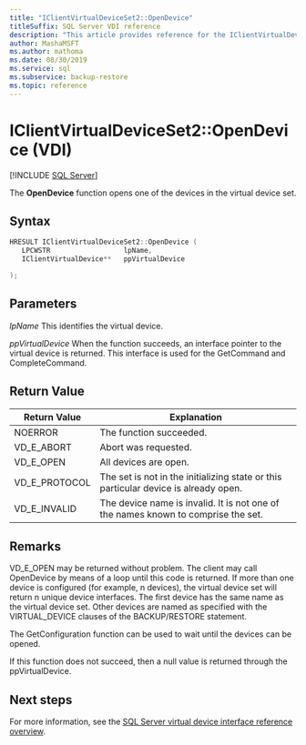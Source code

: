 ```yaml
---
title: "IClientVirtualDeviceSet2::OpenDevice"
titleSuffix: SQL Server VDI reference
description: "This article provides reference for the IClientVirtualDeviceSet2::OpenDevice command."
author: MashaMSFT
ms.author: mathoma
ms.date: 08/30/2019
ms.service: sql
ms.subservice: backup-restore
ms.topic: reference
---
```


# IClientVirtualDeviceSet2::OpenDevice (VDI)

[!INCLUDE [SQL Server](../../../includes/applies-to-version/sqlserver.md)]

The **OpenDevice** function opens one of the devices in the virtual device set.

## Syntax

```c
HRESULT IClientVirtualDeviceSet2::OpenDevice (
   LPCWSTR                  lpName,
   IClientVirtualDevice**   ppVirtualDevice

);
```

## Parameters

*lpName*
This identifies the virtual device.

*ppVirtualDevice*
When the function succeeds, an interface pointer to the virtual device is returned. This interface is used for the GetCommand and CompleteCommand.

## Return Value

|Return Value | Explanation |
|---|---|
| NOERROR | The function succeeded. |
| VD_E_ABORT | Abort was requested. |
| VD_E_OPEN |All devices are open. |
| VD_E_PROTOCOL | The set is not in the initializing state or this particular device is already open. |
| VD_E_INVALID | The device name is invalid. It is not one of the names known to comprise the set. |

## Remarks

VD_E_OPEN may be returned without problem. The client may call OpenDevice by means of a loop until this code is returned.
If more than one device is configured (for example, n devices), the virtual device set will return n unique device interfaces. The first device has the same name as the virtual device set. Other devices are named as specified with the VIRTUAL_DEVICE clauses of the BACKUP/RESTORE statement.

The GetConfiguration function can be used to wait until the devices can be opened.

If this function does not succeed, then a null value is returned through the ppVirtualDevice.

## Next steps

For more information, see the [SQL Server virtual device interface reference overview](reference-virtual-device-interface.md).
